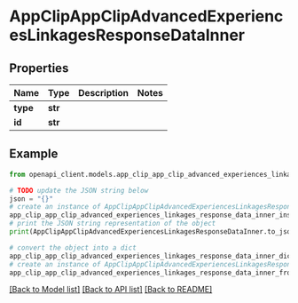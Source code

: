 # AppClipAppClipAdvancedExperiencesLinkagesResponseDataInner


## Properties

Name | Type | Description | Notes
------------ | ------------- | ------------- | -------------
**type** | **str** |  | 
**id** | **str** |  | 

## Example

```python
from openapi_client.models.app_clip_app_clip_advanced_experiences_linkages_response_data_inner import AppClipAppClipAdvancedExperiencesLinkagesResponseDataInner

# TODO update the JSON string below
json = "{}"
# create an instance of AppClipAppClipAdvancedExperiencesLinkagesResponseDataInner from a JSON string
app_clip_app_clip_advanced_experiences_linkages_response_data_inner_instance = AppClipAppClipAdvancedExperiencesLinkagesResponseDataInner.from_json(json)
# print the JSON string representation of the object
print(AppClipAppClipAdvancedExperiencesLinkagesResponseDataInner.to_json())

# convert the object into a dict
app_clip_app_clip_advanced_experiences_linkages_response_data_inner_dict = app_clip_app_clip_advanced_experiences_linkages_response_data_inner_instance.to_dict()
# create an instance of AppClipAppClipAdvancedExperiencesLinkagesResponseDataInner from a dict
app_clip_app_clip_advanced_experiences_linkages_response_data_inner_from_dict = AppClipAppClipAdvancedExperiencesLinkagesResponseDataInner.from_dict(app_clip_app_clip_advanced_experiences_linkages_response_data_inner_dict)
```
[[Back to Model list]](../README.md#documentation-for-models) [[Back to API list]](../README.md#documentation-for-api-endpoints) [[Back to README]](../README.md)


